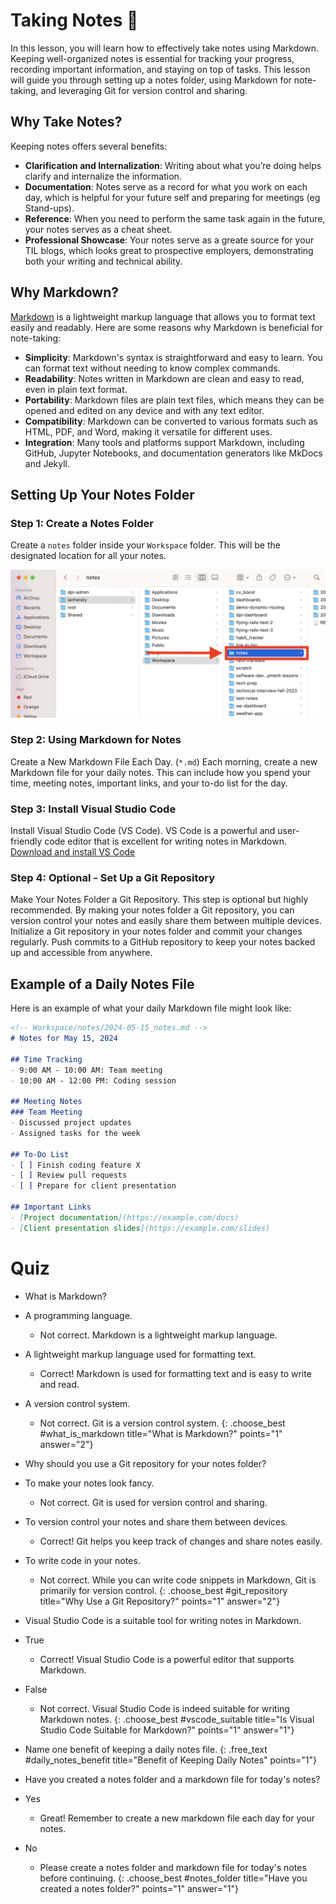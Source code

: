 # Taking Notes 📝
In this lesson, you will learn how to effectively take notes using Markdown. Keeping well-organized notes is essential for tracking your progress, recording important information, and staying on top of tasks. This lesson will guide you through setting up a notes folder, using Markdown for note-taking, and leveraging Git for version control and sharing.

## Why Take Notes?
Keeping notes offers several benefits:

- **Clarification and Internalization**: Writing about what you’re doing helps clarify and internalize the information.
- **Documentation**: Notes serve as a record for what you work on each day, which is helpful for your future self and preparing for meetings (eg Stand-ups).
- **Reference**: When you need to perform the same task again in the future, your notes serves as a cheat sheet.
- **Professional Showcase**: Your notes serve as a greate source for your TIL blogs, which looks great to prospective employers, demonstrating both your writing and technical ability.

## Why Markdown?
[Markdown](https://www.markdownguide.org/) is a lightweight markup language that allows you to format text easily and readably. Here are some reasons why Markdown is beneficial for note-taking:

- **Simplicity**: Markdown's syntax is straightforward and easy to learn. You can format text without needing to know complex commands.
- **Readability**: Notes written in Markdown are clean and easy to read, even in plain text format.
- **Portability**: Markdown files are plain text files, which means they can be opened and edited on any device and with any text editor.
- **Compatibility**: Markdown can be converted to various formats such as HTML, PDF, and Word, making it versatile for different uses.
- **Integration**: Many tools and platforms support Markdown, including GitHub, Jupyter Notebooks, and documentation generators like MkDocs and Jekyll.

## Setting Up Your Notes Folder

### Step 1: Create a Notes Folder
Create a `notes` folder inside your `Workspace` folder. This will be the designated location for all your notes.

![](/assets/taking-notes-1.png)

### Step 2: Using Markdown for Notes
Create a New Markdown File Each Day. (`*.md`) Each morning, create a new Markdown file for your daily notes. This can include how you spend your time, meeting notes, important links, and your to-do list for the day.

### Step 3: Install Visual Studio Code
Install Visual Studio Code (VS Code). VS Code is a powerful and user-friendly code editor that is excellent for writing notes in Markdown. [Download and install VS Code](https://code.visualstudio.com/)

### Step 4: Optional - Set Up a Git Repository
Make Your Notes Folder a Git Repository. This step is optional but highly recommended. By making your notes folder a Git repository, you can version control your notes and easily share them between multiple devices. Initialize a Git repository in your notes folder and commit your changes regularly. Push commits to a GitHub repository to keep your notes backed up and accessible from anywhere.

## Example of a Daily Notes File
Here is an example of what your daily Markdown file might look like:

```markdown
<!-- Workspace/notes/2024-05-15_notes.md -->
# Notes for May 15, 2024

## Time Tracking
- 9:00 AM - 10:00 AM: Team meeting
- 10:00 AM - 12:00 PM: Coding session

## Meeting Notes
### Team Meeting
- Discussed project updates
- Assigned tasks for the week

## To-Do List
- [ ] Finish coding feature X
- [ ] Review pull requests
- [ ] Prepare for client presentation

## Important Links
- [Project documentation](https://example.com/docs)
- [Client presentation slides](https://example.com/slides)
```

# Quiz
- What is Markdown?
- A programming language.
  - Not correct. Markdown is a lightweight markup language.
- A lightweight markup language used for formatting text.
  - Correct! Markdown is used for formatting text and is easy to write and read.
- A version control system.
  - Not correct. Git is a version control system.
{: .choose_best #what_is_markdown title="What is Markdown?" points="1" answer="2"}

- Why should you use a Git repository for your notes folder?
- To make your notes look fancy.
  - Not correct. Git is used for version control and sharing.
- To version control your notes and share them between devices.
  - Correct! Git helps you keep track of changes and share notes easily.
- To write code in your notes.
  - Not correct. While you can write code snippets in Markdown, Git is primarily for version control.
{: .choose_best #git_repository title="Why Use a Git Repository?" points="1" answer="2"}

- Visual Studio Code is a suitable tool for writing notes in Markdown.
- True
  - Correct! Visual Studio Code is a powerful editor that supports Markdown.
- False
  - Not correct. Visual Studio Code is indeed suitable for writing Markdown notes.
{: .choose_best #vscode_suitable title="Is Visual Studio Code Suitable for Markdown?" points="1" answer="1"}

<!-- Possible answers: Tracking progress, recording important information, staying organized, creating a reference for future use. -->
- Name one benefit of keeping a daily notes file.
{: .free_text #daily_notes_benefit title="Benefit of Keeping Daily Notes" points="1"}

- Have you created a notes folder and a markdown file for today's notes?
- Yes
  - Great! Remember to create a new markdown file each day for your notes.
- No
  - Please create a notes folder and markdown file for today's notes before continuing.
{: .choose_best #notes_folder title="Have you created a notes folder?" points="1" answer="1"}
